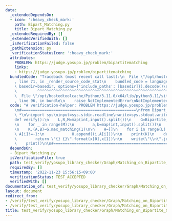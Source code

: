 ```yaml
---
data:
  _extendedDependsOn:
  - icon: ':heavy_check_mark:'
    path: Bipart_Matching.py
    title: Bipart_Matching.py
  _extendedRequiredBy: []
  _extendedVerifiedWith: []
  _isVerificationFailed: false
  _pathExtension: py
  _verificationStatusIcon: ':heavy_check_mark:'
  attributes:
    PROBLEM: https://judge.yosupo.jp/problem/bipartitematching
    links:
    - https://judge.yosupo.jp/problem/bipartitematching
  bundledCode: "Traceback (most recent call last):\n  File \"/opt/hostedtoolcache/Python/3.11.0/x64/lib/python3.11/site-packages/onlinejudge_verify/documentation/build.py\"\
    , line 71, in _render_source_code_stat\n    bundled_code = language.bundle(stat.path,\
    \ basedir=basedir, options={'include_paths': [basedir]}).decode()\n          \
    \         ^^^^^^^^^^^^^^^^^^^^^^^^^^^^^^^^^^^^^^^^^^^^^^^^^^^^^^^^^^^^^^^^^^^^^^^^^^^^^^^^^\n\
    \  File \"/opt/hostedtoolcache/Python/3.11.0/x64/lib/python3.11/site-packages/onlinejudge_verify/languages/python.py\"\
    , line 96, in bundle\n    raise NotImplementedError\nNotImplementedError\n"
  code: "# verification-helper: PROBLEM https://judge.yosupo.jp/problem/bipartitematching\n\
    \n#==================================================\nfrom Bipart_Matching import\
    \ *\n\nimport sys\ninput=sys.stdin.readline\nwrite=sys.stdout.write\n\n#==================================================\n\
    def verify():\n    L,R,M=map(int,input().split())\n    G=Bipartite_Matching(L,R)\n\
    \n    for _ in range(M):\n        a,b=map(int,input().split())\n        G.add_edge(a,b)\n\
    \n    K,(A,B)=G.max_matching(1)\n\n    H=[]\n    for i in range(L):\n        if\
    \ A[i]!=-1:\n            H.append((i,A[i]))\n\n    print(K)\n    def string(x):\n\
    \        return \"{} {}\".format(x[0],x[1])\n\n    write(\"\\n\".join(map(string,H)))\n\
    \    print()\n\n#==================================================\nverify()\n"
  dependsOn:
  - Bipart_Matching.py
  isVerificationFile: true
  path: test_verify/yosupo_library_checker/Graph/Matching_on_Bipartite_Graph.test.py
  requiredBy: []
  timestamp: '2022-11-23 15:56:15+09:00'
  verificationStatus: TEST_ACCEPTED
  verifiedWith: []
documentation_of: test_verify/yosupo_library_checker/Graph/Matching_on_Bipartite_Graph.test.py
layout: document
redirect_from:
- /verify/test_verify/yosupo_library_checker/Graph/Matching_on_Bipartite_Graph.test.py
- /verify/test_verify/yosupo_library_checker/Graph/Matching_on_Bipartite_Graph.test.py.html
title: test_verify/yosupo_library_checker/Graph/Matching_on_Bipartite_Graph.test.py
---
```

